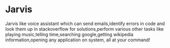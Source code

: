 # Jarvis
Jarvis like voice assistant which can send emails,identify errors in code and look them up in stackoverflow for solutions,perform various other tasks like playing music,telling time,searching google,getting wikipedia information,opening any application on system, all at your command!

